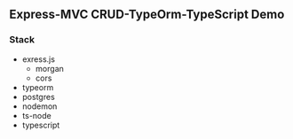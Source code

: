 ## Express-MVC CRUD-TypeOrm-TypeScript Demo

### Stack

- exress.js
  - morgan
  - cors
- typeorm
- postgres
- nodemon
- ts-node
- typescript
